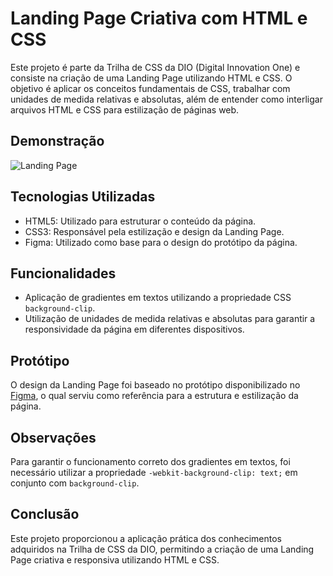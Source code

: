 # Landing Page Criativa com HTML e CSS

Este projeto é parte da Trilha de CSS da DIO (Digital Innovation One) e consiste na criação de uma Landing Page utilizando HTML e CSS. O objetivo é aplicar os conceitos fundamentais de CSS, trabalhar com unidades de medida relativas e absolutas, além de entender como interligar arquivos HTML e CSS para estilização de páginas web.

## Demonstração

![Landing Page](https://user-images.githubusercontent.com/55519539/183538055-6cce660c-7d1d-4d15-a4be-ffeb5b37c956.png)

## Tecnologias Utilizadas

- HTML5: Utilizado para estruturar o conteúdo da página.
- CSS3: Responsável pela estilização e design da Landing Page.
- Figma: Utilizado como base para o design do protótipo da página.

## Funcionalidades

- Aplicação de gradientes em textos utilizando a propriedade CSS `background-clip`.
- Utilização de unidades de medida relativas e absolutas para garantir a responsividade da página em diferentes dispositivos.

## Protótipo

O design da Landing Page foi baseado no protótipo disponibilizado no [Figma](https://www.figma.com/file/3PiokoJj9IhGDnNiWAJbz7/DIO---Desafio-01?node-id=2%3A6), o qual serviu como referência para a estrutura e estilização da página.

## Observações

Para garantir o funcionamento correto dos gradientes em textos, foi necessário utilizar a propriedade `-webkit-background-clip: text;` em conjunto com `background-clip`.

## Conclusão

Este projeto proporcionou a aplicação prática dos conhecimentos adquiridos na Trilha de CSS da DIO, permitindo a criação de uma Landing Page criativa e responsiva utilizando HTML e CSS.
